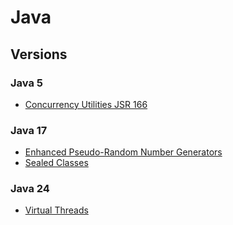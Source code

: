 # Java

## Versions

### Java 5
- [Concurrency Utilities JSR 166](docs/version/v5/JSR-166-Concurrency-Utilities.md)

### Java 17
- [Enhanced Pseudo-Random Number Generators](docs/version/v17/JEP-356-Enhanced-Pseudo-Random-Number-Generators.md)
- [Sealed Classes](docs/version/v17/JEP-409-Sealed-Classes.md)

### Java 24
- [Virtual Threads](docs/version/v24/Virtual-Threads.md)

